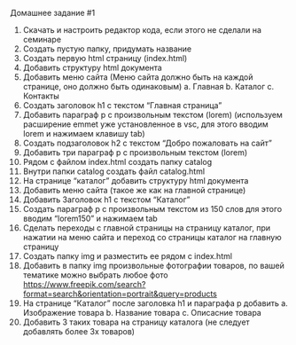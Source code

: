 Домашнее задание #1

1.	Скачать и настроить редактор кода, если этого не сделали на семинаре
2.	Создать пустую папку, придумать название
3.	Создать первую html страницу (index.html)
4.	Добавить структуру html документа
5.	Добавить меню сайта (Меню сайта должно быть на каждой странице, оно должно быть одинаковым)
    a.	Главная 
    b.	Каталог
    c.	Контакты
6.	Создать заголовок h1 с текстом “Главная страница”
7.	Добавить параграф p с произвольным текстом (lorem) (используем расширение emmet уже установленное в vsc, для этого вводим lorem и нажимаем клавишу tab)
8.	Создать подзаголовок h2 с текстом “Добро пожаловать на сайт”
9.	Добавить три параграф p с произвольным текстом (lorem)
10.	Рядом с файлом index.html создать папку catalog
11.	Внутри папки catalog создать файл catalog.html 
12.	На странице “каталог” добавить структуру html документа
13.	Добавить меню сайта (такое же как на главной странице)
14.	Добавить Заголовок h1 с текстом “Каталог”
15.	Создать параграф p с произвольным текстом из 150 слов для этого вводим “lorem150” и нажимаем tab
16.	Сделать переходы с главной страницы на страницу каталог, при нажатии на меню сайта и переход со страницы каталог на главную страницу
17.	Создать папку img и разместить ее рядом с index.html
18.	Добавить в папку img произвольные фотографии товаров, по вашей тематике можно выбрать любое фото https://www.freepik.com/search?format=search&orientation=portrait&query=products  
19.	На странице “Каталог” после заголовка h1 и параграфа p добавить 
    a.	Изображение товара
    b.	Название товара
    c.	Описасние товара
20.	Добавить 3 таких товара на страницу каталога (не следует добавлять более 3х товаров)
